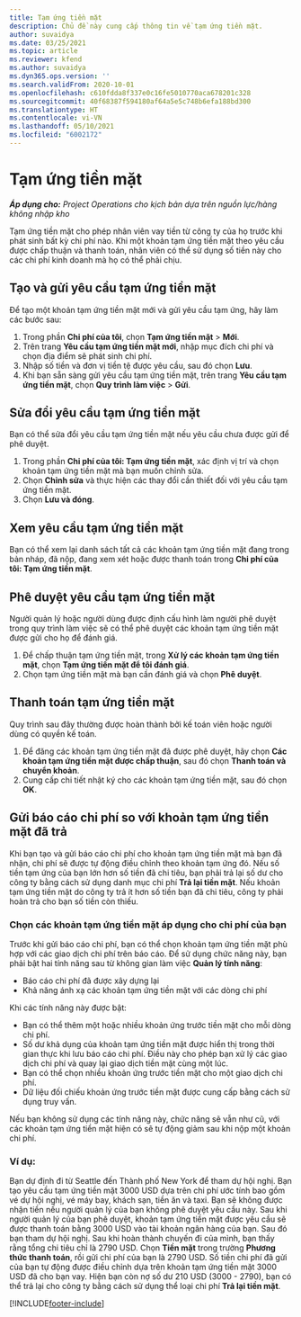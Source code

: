 ```yaml
---
title: Tạm ứng tiền mặt
description: Chủ đề này cung cấp thông tin về tạm ứng tiền mặt.
author: suvaidya
ms.date: 03/25/2021
ms.topic: article
ms.reviewer: kfend
ms.author: suvaidya
ms.dyn365.ops.version: ''
ms.search.validFrom: 2020-10-01
ms.openlocfilehash: c610fdda8f337e0c16fe5010770aca678201c328
ms.sourcegitcommit: 40f68387f594180af64a5e5c748b6efa188bd300
ms.translationtype: HT
ms.contentlocale: vi-VN
ms.lasthandoff: 05/10/2021
ms.locfileid: "6002172"
---
```

# <a name="cash-advance"></a>Tạm ứng tiền mặt

_**Áp dụng cho:** Project Operations cho kịch bản dựa trên nguồn lực/hàng không nhập kho_

Tạm ứng tiền mặt cho phép nhân viên vay tiền từ công ty của họ trước khi phát sinh bất kỳ chi phí nào. Khi một khoản tạm ứng tiền mặt theo yêu cầu được chấp thuận và thanh toán, nhân viên có thể sử dụng số tiền này cho các chi phí kinh doanh mà họ có thể phải chịu. 

## <a name="create-and-submit-a-cash-advance-request"></a>Tạo và gửi yêu cầu tạm ứng tiền mặt
Để tạo một khoản tạm ứng tiền mặt mới và gửi yêu cầu tạm ứng, hãy làm các bước sau: 

1. Trong phần **Chi phí của tôi**, chọn **Tạm ứng tiền mặt** > **Mới**. 
2. Trên trang **Yêu cầu tạm ứng tiền mặt mới**, nhập mục đích chi phí và chọn địa điểm sẽ phát sinh chi phí.
3. Nhập số tiền và đơn vị tiền tệ được yêu cầu, sau đó chọn **Lưu**. 
4. Khi bạn sẵn sàng gửi yêu cầu tạm ứng tiền mặt, trên trang **Yêu cầu tạm ứng tiền mặt**, chọn **Quy trình làm việc** > **Gửi**.

## <a name="modify-a-cash-advance-request"></a>Sửa đổi yêu cầu tạm ứng tiền mặt

Bạn có thể sửa đổi yêu cầu tạm ứng tiền mặt nếu yêu cầu chưa được gửi để phê duyệt.

1. Trong phần **Chi phí của tôi: Tạm ứng tiền mặt**, xác định vị trí và chọn khoản tạm ứng tiền mặt mà bạn muốn chỉnh sửa.
2. Chọn **Chỉnh sửa** và thực hiện các thay đổi cần thiết đối với yêu cầu tạm ứng tiền mặt. 
3. Chọn **Lưu và đóng**.


## <a name="view-cash-advance-requests"></a>Xem yêu cầu tạm ứng tiền mặt
Bạn có thể xem lại danh sách tất cả các khoản tạm ứng tiền mặt đang trong bản nháp, đã nộp, đang xem xét hoặc được thanh toán trong **Chi phí của tôi: Tạm ứng tiền mặt**. 

## <a name="approve-cash-advance-requests"></a>Phê duyệt yêu cầu tạm ứng tiền mặt

Người quản lý hoặc người dùng được định cấu hình làm người phê duyệt trong quy trình làm việc sẽ có thể phê duyệt các khoản tạm ứng tiền mặt được gửi cho họ để đánh giá. 

1. Để chấp thuận tạm ứng tiền mặt, trong **Xử lý các khoản tạm ứng tiền mặt**, chọn **Tạm ứng tiền mặt để tôi đánh giá**.
2. Chọn tạm ứng tiền mặt mà bạn cần đánh giá và chọn **Phê duyệt**.  

## <a name="pay-cash-advances"></a>Thanh toán tạm ứng tiền mặt 
Quy trình sau đây thường được hoàn thành bởi kế toán viên hoặc người dùng có quyền kế toán.

1. Để đăng các khoản tạm ứng tiền mặt đã được phê duyệt, hãy chọn **Các khoản tạm ứng tiền mặt được chấp thuận**, sau đó chọn **Thanh toán và chuyển khoản**.  
2. Cung cấp chi tiết nhật ký cho các khoản tạm ứng tiền mặt, sau đó chọn **OK**. 

## <a name="submit-an-expense-report-against-a-paid-cash-advance"></a>Gửi báo cáo chi phí so với khoản tạm ứng tiền mặt đã trả 

Khi bạn tạo và gửi báo cáo chi phí cho khoản tạm ứng tiền mặt mà bạn đã nhận, chi phí sẽ được tự động điều chỉnh theo khoản tạm ứng đó. Nếu số tiền tạm ứng của bạn lớn hơn số tiền đã chi tiêu, bạn phải trả lại số dư cho công ty bằng cách sử dụng danh mục chi phí **Trả lại tiền mặt**. Nếu khoản tạm ứng tiền mặt do công ty trả ít hơn số tiền bạn đã chi tiêu, công ty phải hoàn trả cho bạn số tiền còn thiếu. 

### <a name="select-cash-advances-that-apply-to-your-expenses"></a>Chọn các khoản tạm ứng tiền mặt áp dụng cho chi phí của bạn
Trước khi gửi báo cáo chi phí, bạn có thể chọn khoản tạm ứng tiền mặt phù hợp với các giao dịch chi phí trên báo cáo. Để sử dụng chức năng này, bạn phải bật hai tính năng sau từ không gian làm việc **Quản lý tính năng**:

  - Báo cáo chi phí đã được xây dựng lại
  - Khả năng ánh xạ các khoản tạm ứng tiền mặt với các dòng chi phí
 
 Khi các tính năng này được bật:
 
  - Bạn có thể thêm một hoặc nhiều khoản ứng trước tiền mặt cho mỗi dòng chi phí.
  - Số dư khả dụng của khoản tạm ứng tiền mặt được hiển thị trong thời gian thực khi lưu báo cáo chi phí. Điều này cho phép bạn xử lý các giao dịch chi phí và quay lại giao dịch tiền mặt cùng một lúc.
  - Bạn có thể chọn nhiều khoản ứng trước tiền mặt cho một giao dịch chi phí.
  - Dữ liệu đối chiếu khoản ứng trước tiền mặt được cung cấp bằng cách sử dụng truy vấn. 
 
Nếu bạn không sử dụng các tính năng này, chức năng sẽ vẫn như cũ, với các khoản tạm ứng tiền mặt hiện có sẽ tự động giảm sau khi nộp một khoản chi phí.

### <a name="example"></a>Ví dụ: 
Bạn dự định đi từ Seattle đến Thành phố New York để tham dự hội nghị. Bạn tạo yêu cầu tạm ứng tiền mặt 3000 USD dựa trên chi phí ước tính bao gồm vé dự hội nghị, vé máy bay, khách sạn, tiền ăn và taxi. Bạn sẽ không được nhận tiền nếu người quản lý của bạn không phê duyệt yêu cầu này. Sau khi người quản lý của bạn phê duyệt, khoản tạm ứng tiền mặt được yêu cầu sẽ được thanh toán bằng 3000 USD vào tài khoản ngân hàng của bạn. Sau đó bạn tham dự hội nghị. Sau khi hoàn thành chuyến đi của mình, bạn thấy rằng tổng chi tiêu chỉ là 2790 USD. Chọn **Tiền mặt** trong trường **Phương thức thanh toán**, rồi gửi chi phí của bạn là 2790 USD. Số tiền chi phí đã gửi của bạn tự động được điều chỉnh dựa trên khoản tạm ứng tiền mặt 3000 USD đã cho bạn vay. Hiện bạn còn nợ số dư 210 USD (3000 - 2790), bạn có thể trả lại cho công ty bằng cách sử dụng thể loại chi phí **Trả lại tiền mặt**.



[!INCLUDE[footer-include](../includes/footer-banner.md)]
